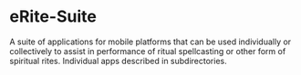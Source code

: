 eRite-Suite
===========

A suite of applications for mobile platforms that can be used individually or collectively to assist in performance of ritual spellcasting or other form of spiritual rites. Individual apps described in subdirectories.
